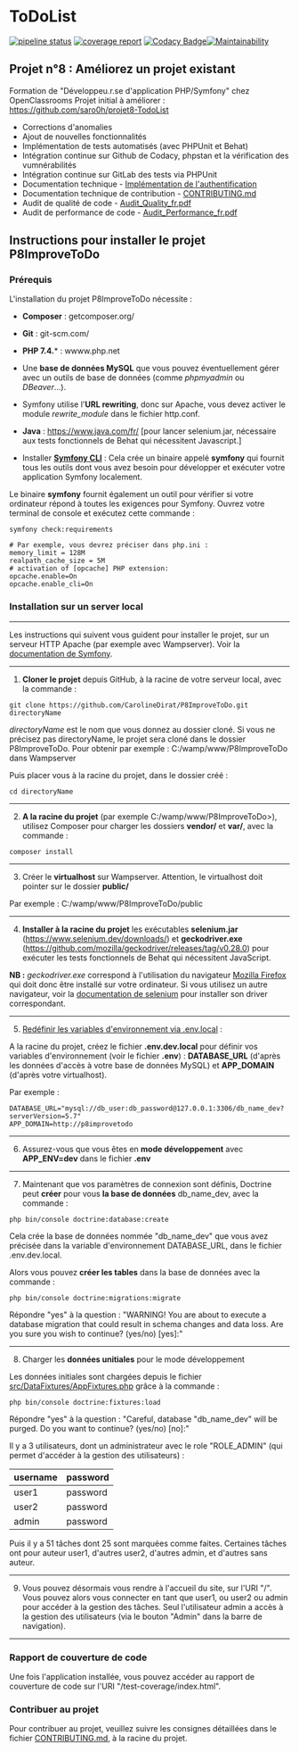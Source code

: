 # ToDoList

[![pipeline status](https://gitlab.com/Squirrel-Jo/P8ImproveToDo/badges/develop/pipeline.svg)](https://gitlab.com/Squirrel-Jo/P8ImproveToDo/-/commits/develop) [![coverage report](https://gitlab.com/Squirrel-Jo/P8ImproveToDo/badges/develop/coverage.svg)](https://gitlab.com/Squirrel-Jo/P8ImproveToDo/-/commits/develop) [![Codacy Badge](https://app.codacy.com/project/badge/Grade/ae0cd12410f34ebcb7b62e502eb615ef)](https://www.codacy.com/gh/CarolineDirat/P8ImproveToDo/dashboard?utm_source=github.com&amp;utm_medium=referral&amp;utm_content=CarolineDirat/P8ImproveToDo&amp;utm_campaign=Badge_Grade)[![Maintainability](https://api.codeclimate.com/v1/badges/489d8e2b6b95f91bead6/maintainability)](https://codeclimate.com/github/CarolineDirat/P8ImproveToDo/maintainability)

## Projet n°8 : Améliorez un projet existant

Formation de "Développeu.r.se d'application PHP/Symfony" chez OpenClassrooms
Projet initial à améliorer : <https://github.com/saro0h/projet8-TodoList>

- Corrections d'anomalies
- Ajout de nouvelles fonctionnalités
- Implémentation de tests automatisés (avec PHPUnit et Behat)
- Intégration continue sur Github de Codacy, phpstan et la vérification des vumnérabilités
- Intégration continue sur GitLab des tests via PHPUnit
- Documentation technique - [Implémentation de l'authentification](https://github.com/CarolineDirat/P8ImproveToDo/blob/master/Documentation/fr/Technical_Documentation_Authentication_fr.pdf)
- Documentation technique de contribution - [CONTRIBUTING.md](https://github.com/CarolineDirat/P8ImproveToDo/blob/master/CONTRIBUTING.md)
- Audit de qualité de code - [Audit_Quality_fr.pdf](https://github.com/CarolineDirat/P8ImproveToDo/blob/master/Documentation/fr/Audit_Quality_fr.pdf)
- Audit de performance de code - [Audit_Performance_fr.pdf](https://github.com/CarolineDirat/P8ImproveToDo/blob/master/Documentation/fr/Audit_Performance_fr.pdf)

## Instructions pour installer le projet P8ImproveToDo

### Prérequis

L'installation du projet P8ImproveToDo nécessite :

- **Composer** : getcomposer.org/

- **Git** : git-scm.com/

- **PHP 7.4.*** : wwww.php.net

- Une **base de données MySQL** que vous pouvez éventuellement gérer avec un outils de base de données (comme *phpmyadmin* ou *DBeaver*...).

- Symfony utilise l'**URL rewriting**, donc sur Apache, vous devez activer le module *rewrite_module* dans le fichier http.conf.
  
- **Java** : <https://www.java.com/fr/> [pour lancer selenium.jar, nécessaire aux tests fonctionnels de Behat qui nécessitent Javascript.]

- Installer [**Symfony CLI**](https://symfony.com/download) : Cela crée un binaire appelé **symfony** qui fournit tous les outils dont vous avez besoin pour développer et exécuter votre application Symfony localement.

Le binaire **symfony**  fournit également un outil pour vérifier si votre ordinateur répond à toutes les exigences pour Symfony. Ouvrez votre terminal de console et exécutez cette commande :

```
symfony check:requirements
```

    # Par exemple, vous devrez préciser dans php.ini :
    memory_limit = 128M
    realpath_cache_size = 5M
    # activation of [opcache] PHP extension:
    opcache.enable=On
    opcache.enable_cli=On

### Installation sur un server local

---
Les instructions qui suivent vous guident pour installer le projet, sur un serveur HTTP Apache (par exemple avec Wampserver). Voir la [documentation de Symfony](https://symfony.com/doc/current/setup.html#running-symfony-applications).

---

1. **Cloner le projet** depuis GitHub, à la racine de votre serveur local, avec la commande :

```
git clone https://github.com/CarolineDirat/P8ImproveToDo.git directoryName
```

*directoryName* est le nom que vous donnez au dossier cloné. Si vous ne précisez pas directoryName, le projet sera cloné dans le dossier P8ImproveToDo. Pour obtenir par exemple : C:/wamp/www/P8ImproveToDo dans Wampserver

Puis placer vous à la racine du projet, dans le dossier créé :

    cd directoryName
---

2. **A la racine du projet** (par exemple C:/wamp/www/P8ImproveToDo>), utilisez Composer pour charger les dossiers **vendor/** et **var/**, avec la commande :

````
composer install
````

---

3. Créer le **virtualhost** sur Wampserver. Attention, le virtualhost doit pointer sur le dossier **public/**

Par exemple : C:/wamp/www/P8ImproveToDo/public

---

4. **Installer à la racine du projet** les exécutables **selenium.jar** (<https://www.selenium.dev/downloads/>) et **geckodriver.exe** (<https://github.com/mozilla/geckodriver/releases/tag/v0.28.0>) pour exécuter les tests fonctionnels de Behat qui nécessitent JavaScript.

**NB :** *geckodriver.exe* correspond à l'utilisation du navigateur [Mozilla Firefox](https://www.mozilla.org/fr/firefox/new/) qui doit donc être installé sur votre ordinateur.
Si vous utilisez un autre navigateur, voir la  [documentation de selenium](https://www.selenium.dev/downloads/) pour installer son driver correspondant.

---

5. [Redéfinir les variables d'environnement via .env.local](https://symfony.com/doc/current/configuration.html#overriding-environment-values-via-env-local) :

A la racine du projet, créez le fichier **.env.dev.local** pour définir vos variables d'environnement (voir le fichier **.env**) :
**DATABASE_URL** (d'après les données d'accès à votre base de données MySQL) et **APP_DOMAIN** (d'après votre virtualhost).

Par exemple :

```
DATABASE_URL="mysql://db_user:db_password@127.0.0.1:3306/db_name_dev?serverVersion=5.7"
APP_DOMAIN=http://p8improvetodo
```

---

6. Assurez-vous que vous êtes en **mode développement** avec **APP_ENV=dev** dans le fichier **.env**

---

7. Maintenant que vos paramètres de connexion sont définis, Doctrine peut **créer** pour vous **la base de données** db_name_dev, avec la commande :

````
php bin/console doctrine:database:create
````

Cela crée la base de données nommée "db_name_dev" que vous avez précisée dans la variable d'environnement DATABASE_URL, dans le fichier .env.dev.local.

Alors vous pouvez **créer les tables** dans la base de données avec la commande :

````
php bin/console doctrine:migrations:migrate
````

Répondre "yes" à la question : "WARNING! You are about to execute a database migration that could result in schema changes and data loss. Are you sure you wish to continue? (yes/no) [yes]:"

---

8. Charger les **données unitiales** pour le mode développement

Les données initiales sont chargées depuis le fichier [src/DataFixtures/AppFixtures.php](https://github.com/CarolineDirat/P8ImproveToDo/blob/master/src/DataFixtures/AppFixtures.php) grâce à la commande :

````
php bin/console doctrine:fixtures:load
````

Répondre "yes" à la question : "Careful, database "db_name_dev" will be purged. Do you want to continue? (yes/no) [no]:"

Il y a  3 utilisateurs, dont un administrateur avec le role "ROLE_ADMIN" (qui permet d'accéder à la gestion des utilisateurs) :

 username | password
----------|---------
  user1   | password
  user2   | password
  admin   | password

  Puis il y a 51 tâches dont 25 sont marquées comme faites. Certaines tâches ont pour auteur user1, d'autres user2, d'autres admin, et d'autres sans auteur.

---

9. Vous pouvez désormais vous rendre à l'accueil du site, sur l'URI "/". Vous pouvez alors vous connecter en tant que user1, ou user2 ou admin pour accéder à la gestion des tâches. Seul l'utilisateur admin a accès à la gestion des utilisateurs (via le bouton "Admin" dans la barre de navigation).

---

### Rapport de couverture de code

Une fois l'application installée, vous pouvez accéder au rapport de couverture de code sur l'URI "/test-coverage/index.html".

### Contribuer au projet

Pour contribuer au projet, veuillez suivre les consignes détaillées dans le fichier [CONTRIBUTING.md](https://github.com/CarolineDirat/P8ImproveToDo/blob/master/CONTRIBUTING.md), à la racine du projet.
